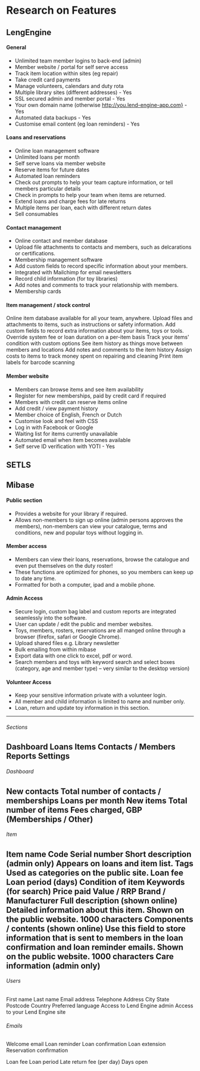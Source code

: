 # Research on Features

## LengEngine

#### General
- Unlimited team member logins to back-end (admin)
- Member website / portal for self serve access
- Track item location within sites (eg repair)
- Take credit card payments
- Manage volunteers, calendars and duty rota
- Multiple library sites (different addresses)	-	Yes
- SSL secured admin and member portal	-	Yes
- Your own domain name (otherwise http://you.lend-engine-app.com}	-	Yes
- Automated data backups	-	Yes
- Customise email content (eg loan reminders)	-	Yes

#### Loans and reservations		
- Online loan management software
- Unlimited loans per month
- Self serve loans via member website
- Reserve items for future dates
- Automated loan reminders
- Check out prompts to help your team capture information, or tell members particular details
- Check in prompts to help your team when items are returned.
- Extend loans and charge fees for late returns
- Multiple items per loan, each with different return dates
- Sell consumables

#### Contact management		
- Online contact and member database
- Upload file attachments to contacts and members, such as delcarations or certifications.
- Membership management software
- Add custom fields to record specific information about your members.
- Integrated with Mailchimp for email newsletters
- Record child information (for toy libraries)
- Add notes and comments to track your relationship with members.
- Membership cards

#### Item management / stock control		
Online item database available for all your team, anywhere.
Upload files and attachments to items, such as instructions or safety information.
Add custom fields to record extra information about your items, toys or tools.
Override system fee or loan duration on a per-item basis
Track your items' condition with custom options
See item history as things move between members and locations
Add notes and comments to the item history
Assign costs to items to track money spent on repairing and cleaning
Print item labels for barcode scanning

#### Member website		
- Members can browse items and see item availability
- Register for new memberships, paid by credit card if required
- Members with credit can reserve items online
- Add credit / view payment history
- Member choice of English, French or Dutch
- Customise look and feel with CSS
- Log in with Facebook or Google
- Waiting list for items currently unavailable
- Automated email when item becomes available
- Self serve ID verification with YOTI	-	Yes

## SETLS



## Mibase

#### Public section
- Provides a website for your library if required.
- Allows non-members to sign up online (admin persons approves the members), non-members can view your catalogue, terms and conditions, new and popular toys without logging in.

#### Member access
- Members can view their loans, reservations, browse the catalogue and even put themselves on the duty roster!
- These functions are optimized for phones, so you members can keep up to date any time.
- Formatted for both a computer, ipad and a mobile phone.

#### Admin Access
- Secure login, custom bag label  and custom reports are integrated seamlessly into the software.
- User can update / edit the public and member websites.
- Toys, members, rosters, reservations are all manged online through a browser (firefox, safari or Google Chrome).
- Upload shared files e.g. Library newsletter
- Bulk emailing from within mibase
- Export data with one click to excel, pdf or word.
- Search members and toys with keyword search and select boxes (category, age and member type) – very similar to the desktop version)

#### Volunteer Access
- Keep your sensitive information private with a volunteer login.
- All member and child information is limited to name and number only.
- Loan, return and update toy information in this section.


---
###### Sections
Dashboard
Loans
Items
Contacts / Members
Reports
Settings
---
###### Dashboard
New contacts
Total number of contacts / memberships
Loans per month
New items
Total number of items
Fees charged, GBP (Memberships / Other)
---
###### Item
Item name
Code
Serial number
Short description (admin only)
Appears on loans and item list.
Tags
Used as categories on the public site.
Loan fee
Loan period (days)
Condition of item
Keywords (for search)
Price paid
Value / RRP
Brand / Manufacturer
Full description (shown online) Detailed information about this item. Shown on the public website. 1000 characters
Components / contents (shown online) Use this field to store information that is sent to members in the loan confirmation and loan reminder emails. Shown on the public website. 1000 characters
Care information (admin only)
---
###### Users
First name
Last name
Email address
Telephone
Address
City
State
Postcode
Country
Preferred language
Access to Lend Engine admin
Access to your Lend Engine site
###### Emails
Welcome email
Loan reminder
Loan confirmation
Loan extension
Reservation confirmation

Loan fee
Loan period
Late return fee (per day)
Days open
